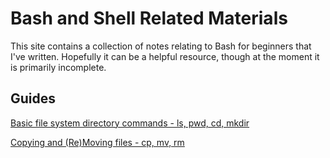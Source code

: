 # Bash and Shell Related Materials

This site contains a collection of notes relating to Bash for beginners that I've written.
Hopefully it can be a helpful resource, though at the moment it is primarily incomplete.

## Guides
[Basic file system directory commands - ls, pwd, cd, mkdir](Directories.md)

[Copying and (Re)Moving files - cp, mv, rm](Files.md)
